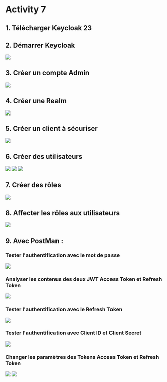 # Activity 7
## 1. Télécharger Keycloak 23

## 2. Démarrer Keycloak

<img src="./captures/1-2.png">

## 3. Créer un compte Admin

<img src="./captures/1-3.png">

## 4. Créer une Realm

<img src="./captures/1-4.png">

## 5. Créer un client à sécuriser

<img src="./captures/1-5.png">

## 6. Créer des utilisateurs

<img src="./captures/1-6-1.png">
<img src="./captures/1-6-2.png">
<img src="./captures/1-6-3.png">

## 7. Créer des rôles

<img src="./captures/1-7.png">

## 8. Affecter les rôles aux utilisateurs

<img src="./captures/1-8.png">

## 9. Avec PostMan :

### Tester l'authentification avec le mot de passe

<img src="./captures/1-9-1.png">

### Analyser les contenus des deux JWT Access Token et Refresh Token

<img src="./captures/1-9-2.png">

### Tester l'authentification avec le Refresh Token

<img src="./captures/1-9-3.png">

### Tester l'authentification avec Client ID et Client Secret

<img src="./captures/1-9-4.png">

### Changer les paramètres des Tokens Access Token et Refresh Token

<img src="./captures/1-9-5-1.png">
<img src="./captures/1-9-5-2.png">


